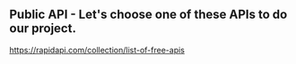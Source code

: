 ## Public API - Let's choose one of these APIs to do our project.
https://rapidapi.com/collection/list-of-free-apis
